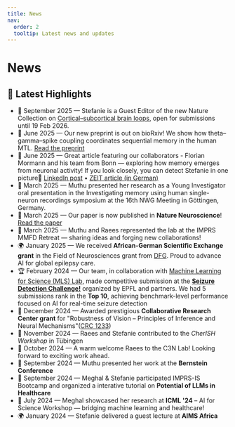 ```yaml
---
title: News
nav:
  order: 2
  tooltip: Latest news and updates
---
```


# News
## 🚀 Latest Highlights

- 📄 September 2025 — Stefanie is a Guest Editor of the new Nature Collection on [Cortical–subcortical brain loops](https://www.nature.com/collections/gjcdjfeafb/about-the-editors), open for submissions until 19 Feb 2026. 
- 🧠 June 2025 — Our new preprint is out on bioRxiv! We show how theta–gamma–spike coupling coordinates sequential memory in the human MTL. [Read the preprint](https://www.biorxiv.org/content/10.1101/2025.06.24.661371v1)
- 📰 June 2025 — Great article featuring our collaborators - Florian Mormann and his team from Bonn — exploring how memory emerges from neuronal activity! If you look closely, you can detect Stefanie in one picture🙂 [LinkedIn post](https://www.linkedin.com/posts/universitätsklinikum-bonn-epileptologie_how-does-memory-emerge-one-scientist-is-activity-7336282290160877569-hf8l?utm_source=social_share_send&utm_medium=member_desktop_web&rcm=ACoAABucklMBT2axOUrP-rnbmXi33Izq-fgrYBw) • [ZEIT article (in German)](https://www.zeit.de/wissen/2025-05/hirnforschung-erinnerung-konzeptzellen-neuronen-epilepsie)
- 🎤 March 2025 — Muthu presented her research as a Young Investigator oral presentation in the Investigating memory using human single-neuron recordings symposium at the 16th NWG Meeting in Göttingen, Germany.
- 🧠 March 2025 — Our paper is now published in **Nature Neuroscience**! [Read the paper](https://www.nature.com/articles/s41593-025-01893-7)  
- 🌄 March 2025 — Muthu and Raees represented the lab at the IMPRS MMFD Retreat  — sharing ideas and forging new collaborations!
- 🌍 January 2025 — We received **African-German Scientific Exchange grant** in the Field of Neurosciences grant from [DFG](https://www.dfg.de/de/ueber-uns/internationale-zusammenarbeit/internationales-handeln/afrika-nahost/initiative-i2i#:~:text=Supporting%20the%20diagnosis%20of%20epilepsy%20using%20artificial%20intelligence). Proud to advance AI for global epilepsy care.
- 🏆 February 2024 — Our team, in collaboration with  [Machine Learning for Science (MLS) Lab](https://www.mackelab.org/), made competitive submission at the **[Seizure Detection Challenge!](https://epilepsybenchmarks.com/challenge/)** organized by EPFL and partners. We had 5 submissions rank in the **Top 10**, achieving benchmark-level performance focused on AI for real-time seizure detection
- 🔬 December 2024 — Awarded prestigious **Collaborative Research Center grant** for "Robustness of Vision – Principles of Inference and Neural Mechanisms"([CRC 1233](https://uni-tuebingen.de/forschung/forschungsschwerpunkte/sonderforschungsbereiche/sfb-1233.html))
- 🤝 November 2024 — Raees and Stefanie contributed to the *CherISH Workshop* in Tübingen
- 🎉 October 2024 — A warm welcome Raees to the C3N Lab! Looking forward to exciting work ahead.
- 🧬 September 2024 — Muthu  presented her work at the **Bernstein Conference**
- 🚀 September 2024 — Meghal & Stefanie participated IMPRS-IS Bootcamp and organized a interative tutorial on **Potential of LLMs in Healthcare**
- 🧪 July 2024 — Meghal showcased her research at **ICML '24** – AI for Science Workshop — bridging machine learning and healthcare!
- 🌍 January 2024 — Stefanie delivered a guest lecture at **AIMS Africa**
